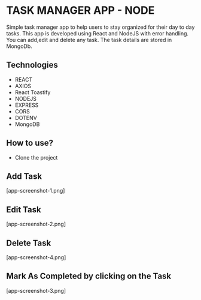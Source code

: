 # TASK MANAGER APP - NODE

Simple task manager app to help users to stay organized for their day to day tasks. This app is developed using React and NodeJS with error handling.
You can add,edit and delete any task. The task details are stored in MongoDb.

## Technologies

- REACT
- AXIOS
- React Toastify
- NODEJS
- EXPRESS
- CORS
- DOTENV
- MongoDB

## How to use?

- Clone the project

<!-- ## Server Side installation

- Install NodeJs
- Install npm: `npm init`
- Install Nodemon:`npm install nodemon -D`
- Install Express:`npm install express`
- Install Cors:`npm install cors`
- Go to `package.json` and rewrite the scripts as

  ```
  "scripts": {
  "dev": "nodemon index.js",
  "start": "node index.js"
  }`

  ```

- Start the server: `npm run dev`
- Files other than `index.js` can be run using : `node <filename.js>`
- Install Dotenv:`npm install dotenv`

## Client Side installation

- Install axios: `npm i axios`
- Install axios: `npm install --save react-toastify` -->

## Add Task

[app-screenshot-1.png]

## Edit Task

[app-screenshot-2.png]

## Delete Task

[app-screenshot-4.png]

## Mark As Completed by clicking on the Task

[app-screenshot-3.png]
